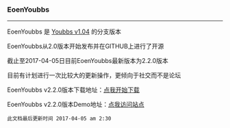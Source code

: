 ### EoenYoubbs   
---
EoenYoubbs 是 [Youbbs v1.04](https://github.com/ego008/youbbs) 的分支版本

EoenYoubbs从2.0版本开始发布并在GITHUB上进行了开源

截止至2017-04-05日目前EoenYoubbs最新版本为2.2.0版本

目前有计划进行一次比较大的更新操作，更倾向于社交而不是论坛

EoenYoubbs v2.2.0版本下载地址：[点我开始下载](https://github.com/ego008/saepy-log/archive/master.zip)

EoenYoubbs v2.2.0版本Demo地址：[点我访问站点](http://youbbs.eoen.org)


`此文档最后更新时间 2017-04-05 am 2:30`
